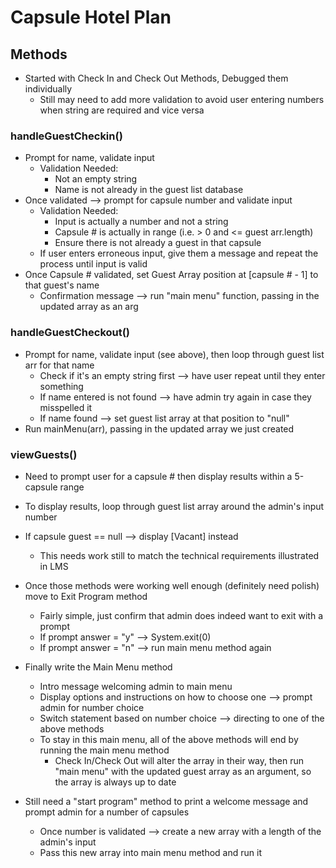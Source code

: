 # Capsule Hotel Plan

## Methods
* Started with Check In and Check Out Methods, Debugged them individually
  * Still may need to add more validation to avoid user entering numbers when string are required and vice versa

### handleGuestCheckin()
* Prompt for name, validate input
    * Validation Needed:
        * Not an empty string
        * Name is not already in the guest list database
* Once validated --> prompt for capsule number and validate input
  * Validation Needed:
    * Input is actually a number and not a string
    * Capsule # is actually in range (i.e. > 0 and <= guest arr.length)
    * Ensure there is not already a guest in that capsule
  * If user enters erroneous input, give them a message and repeat the process until input is valid
* Once Capsule # validated, set Guest Array position at [capsule # - 1] to that guest's name
  * Confirmation message --> run "main menu" function, passing in the updated array as an arg
  
### handleGuestCheckout()
* Prompt for name, validate input (see above), then loop through guest list arr for that name
  * Check if it's an empty string first --> have user repeat until they enter something
  * If name entered is not found --> have admin try again in case they misspelled it 
  * If name found --> set guest list array at that position to "null"
* Run mainMenu(arr), passing in the updated array we just created
      
### viewGuests() 
* Need to prompt user for a capsule # then display results within a 5-capsule range
* To display results, loop through guest list array around the admin's input number
* If capsule guest == null --> display [Vacant] instead 
    * This needs work still to match the technical requirements illustrated in LMS 
          
* Once those methods were working well enough (definitely need polish) move to Exit Program method 
    * Fairly simple, just confirm that admin does indeed want to exit with a prompt 
    * If prompt answer = "y" --> System.exit(0)
    * If prompt answer = "n" --> run main menu method again 
      
* Finally write the Main Menu method
    * Intro message welcoming admin to main menu 
    * Display options and instructions on how to choose one --> prompt admin for number choice
    * Switch statement based on number choice --> directing to one of the above methods 
    * To stay in this main menu, all of the above methods will end by running the main menu method 
        * Check In/Check Out will alter the array in their way, then run "main menu" with the updated guest array as an argument, so the array is always up to date 
      
* Still need a "start program" method to print a welcome message and prompt admin for a number of capsules 
    * Once number is validated --> create a new array with a length of the admin's input
    * Pass this new array into main menu method and run it